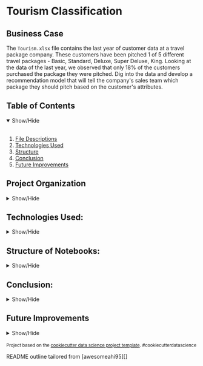 
Tourism Classification
=======================

## Business Case
<a name="Business_Case"></a>
The `Tourism.xlsx` file contains the last year of customer data at a travel package company. These customers have been pitched 1 of 5 different travel packages - Basic, Standard, Deluxe, Super Deluxe, King. Looking at the data of the last year, we observed that only 18% of the customers purchased the package they were pitched. Dig into the data and develop a recommendation model that will tell the company's sales team which package they should pitch based on the customer's attributes.

## Table of Contents
<details open>
  <summary>Show/Hide</summary>
  <br>
 
1. [ File Descriptions ](#File_Description)
2. [ Technologies Used ](#Technologies_Used)    
3. [ Structure ](#Structure)
4. [ Conclusion ](#Evaluation)
5. [ Future Improvements ](#Future_Improvements)

</details>


## Project Organization

<details>
<a name="File_Description"></a>
<summary>Show/Hide</summary>
 <br>


    ├── LICENSE
    ├── .gitignore
    ├── README.md          <- The top-level README for developers using this project.
    ├──
    ├── data
    │   ├── intermediate   <- Intermediate data that has been transformed.
    │   └── raw            <- The original, immutable data dump.
    │
    ├── venv                <- Virtual Environment for the project
    │
    ├── models             <- Trained and serialized models, model predictions, or model summaries
    │
    ├── notebooks          <- Jupyter notebooks. Naming convention is a number (for ordering),
    │                         the creator's initials, and a short `-` delimited description, e.g.
    │                         `1.0-jqp-initial-data-exploration`.
    │
    ├── references         <- Data dictionaries, manuals, and all other explanatory materials.
    │
    ├── reports            <- Generated analysis as HTML, PDF, LaTeX, etc.
    │   └── figures        <- Generated graphics and figures to be used in reporting
    │
    └── requirements.txt   <- The requirements file for reproducing the analysis environment, e.g.
                              generated with `pip freeze > requirements.txt`
    
--------
  </details>   

## Technologies Used:
<details>
<a name="Technologies_Used"></a>
<summary>Show/Hide</summary>
<br>

    ├──Python
        ├──Numpy
        ├──Pandas
        ├──Missingno
        ├──Matplotlib
        ├──Seaborn
        └──Scikit-learn
 ------------
 </details>

## Structure of Notebooks:
<details>
<a name="Structure"></a>
<summary>Show/Hide</summary>
<br>

 1. Data Cleaning
      * 1.1 Load xlmx file into Pandas
      * 1.2 Check basic statistics of data
      * 1.3 Clean data of value errors
      * 1.4 Dealing with Null values
      * 1.5 Save dataset
 2. Exploratory Data Analysis
      * 2.1 Load Data
      * 2.2 Univariate Analysis
      * 2.3 Correlation of Variables
      * 2.4 Analysis of Product Taken Variable
      * 2.5 Analysis of Products Pitched Variable
      * 2.6 Analysis of City Tier Variable
 3. Modeling
      * 3.1 Load Data
      * 3.2 Feature Engineering
      * 3.3 Train/Test Split
      * 3.4 Create Custom Transformers
      * 3.5 Baseline Model 
      * 3.6 Feature Selection
      * 3.7 Hyperparameter tuning and model update
      * 3.8 Save Model

 </details>

## Conclusion:
<a name="Evaluation"></a>
<details>
<summary>Show/Hide</summary>
<br>

### Data Cleaning
* No duplicates were found
* Outliers were found in: DurationOfPitch, NumberOfTrips, and MonthlyIncome
* Both Gender and MaritalSatus had categorical errors that were cleaned
* Eight columns were noted to have missing data: Age, TypeOfContact, DurationOfPitch, NumberOfFollowups, PreferredPropertyStar, NumberOfTrips, NumberOfChildrenVisiting, and MonthlyIncome
    *   From these eight, I chose to ignore: DurationOfPitch, NumberOfFollowups, and TypeOfContact as they were not specific to the Customer, but rather the sales associate
    *  For the remaining five, I created functions of the imputation methods for each feature, specific to the data presented. 
    *  **Notable:** Age and MonthlyIncome were able to use each other to fill in missing information for more accurate representation of the data. Other features used median or mean of the entire feature for imputation.


### Exploritory Data Analysis

#### Univariate Analaysis
Occupation
<img src="https://github.com/chabazite/Tourism_recommendations/blob/main/reports/figures/Occupation.png">
<br>
Designations
<img src="https://github.com/chabazite/Tourism_recommendations/blob/main/reports/figures/Designation.png">
<br>
Products Pitched
<img src="https://github.com/chabazite/Tourism_recommendations/blob/main/reports/figures/ProductPitched.png">
<br>
Designation and Product Pitched
 - When grouping designations against the product pitched category, I see that it is a 1 to 1 match. 
 - This means every time, for example, an Executive was pitched a product it was Basic.
 - This category is not suited for modeling as it will give us 100% accuracy but no insights.

#### Bivariate Analaysis
Correlations
<img src="https://github.com/chabazite/Tourism_recommendations/blob/main/reports/figures/Correlation.png">
<br>
<img src="https://github.com/chabazite/Tourism_recommendations/blob/main/reports/figures/AgeVIncome.png">

Product Accepted vs. Rejected
<img src="https://github.com/chabazite/Tourism_recommendations/blob/main/reports/figures/AgeVPTaken.png">
<img src="https://github.com/chabazite/Tourism_recommendations/blob/main/reports/figures/IncomeVPTaken.png">
<img src="https://github.com/chabazite/Tourism_recommendations/blob/main/reports/figures/IncomeVPTaken_Line.png">

Product Recommendations
<img src="https://github.com/chabazite/Tourism_recommendations/blob/main/reports/figures/AgeVProductPitched.png">
<img src="https://github.com/chabazite/Tourism_recommendations/blob/main/reports/figures/IncomeVPP.png">


### Model Performance

#### Model
Our model will be multi-class Classification. XGBoost was choosen for its robust nature and high quality average performance. There are 4 main reasons for this:
    1. Ensemble models generally outperform individual models
    2. Boosting generally outperforms bagging (RandomForest)
    3. The default model provides for regularization to protect against overfitting
    4. The hyperparameters have shown, when tweaked, to provide impressive model performance

#### Metric
The metric best suited for this project is a  F1_macro score. 
    1. Since we have a high class imbalance, F1 scores are the right choice for our metric as it considers both precision and recall.
    2. The choice between weighted, micro, and macro is also important. While weighted would give us more consideration to the basic package, since it had more occurances, macro would give us equal consideration to all packages. Micro would be a better choice if we had a balanced dataset.

#### Baseline
Using my custom Transformers, I created a sklearn pipeline to preprocess the data before feeding into our model. This helps protect against data leakage. Our F1_macro score was **78%**. This was cross-validated. Not a bad score for a base model with a small dataset. 
<br>
This confusion matrix helps to visualize how our model predicted vs. what the actual results were. 
<img src="https://github.com/chabazite/Tourism_recommendations/blob/main/reports/figures/base_CM.png">

#### Improvements
After the baseline model was trained, we went into feature selection. A lot of times there are features that don't provide any input to the model, these can be removed as they just bulk the model for no reason. Other times, there are features that are highly correlated to other features. For example, Gender_Male and Gender_Female. This project considers them binary features. If you are male, you are not female, and vice versa. That means the model only needs one of the two features to inform it of gender. This is known as multicollinearity. After feature selection, I trained and tested the model to ensure no drop in performance. The F1_macro was stil **78%**.
<br>
Finally, I used GridSearchCV to help quickly and systematically test a series of hyperparameters for XGBoost in order to improve performance.

#### Comparison
With this new model trained and cross-validated, I show a F1_macro score of **79%**. There is definitely more improvement to be made on this model, but for a system that had a 18% record of success, a model that 79% of the time provides a good insight into the correct product, is a huge improvement
<br>
You can see the improvement in the confusion matrix.
<img src="https://github.com/chabazite/Tourism_recommendations/blob/main/reports/figures/best_fit_CM.png">


</details>
  
## Future Improvements
 <a name="Future_Improvements"></a>
 <details>
<summary>Show/Hide</summary>
<br>

 1. Go back to the source of the information and uncover issues with unclear features to improve the data gathered and future model.
 2. Dive deeper into feature selection. 
 3. Try different models for classification (KNeighbor, RandomForest, etc.)
 4. Train with more hyperparameters 
 5. Use Deep Learning models if warranted by budget and improvement
 6. Create API for easier access and interpretability of model
 

</details>

<p><small>Project based on the <a target="_blank" href="https://drivendata.github.io/cookiecutter-data-science/">cookiecutter data science project template</a>. #cookiecutterdatascience</small></p>
<p>README outline tailored from [awesomeahi95][]<p>
